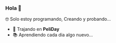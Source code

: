 ### Hola 👋

🤓 Solo estoy programando, Creando y probando...

- 💼 Trajando en **PeliDay**
- 📚 Aprendiendo cada dia algo nuevo...
